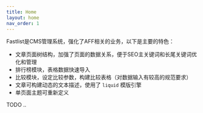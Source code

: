```yaml
---
title: Home
layout: home
nav_order: 1
---
```


Fastlist是CMS管理系统，强化了AFF相关的业务，以下是主要的特色：

- 文章页面树结构，加强了页面的数据关系，便于SEO主关键词和长尾关键词优化和管理
- 排行榜模块，表格数据快速导入
- 比较模块，设定比较参数，构建比较表格（对数据输入有较高的规范要求）
- 文章可构建动态的文本描述，使用了 `liquid` 模版引擎
- 单页面主题可重新定义


TODO ..
